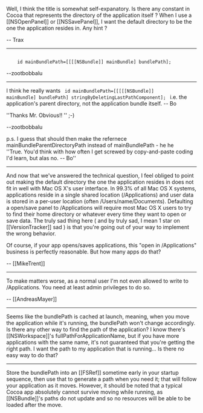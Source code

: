Well, I think the title is somewhat self-expanatory. Is there any constant in Cocoa that represents the directory of the application itself ? When I use a [[NSOpenPanel]] or [[NSSavePanel]], I want the default directory to be the one the application resides in. Any hint ?

-- Trax

----

<code>
    id mainBundlePath=[[[[NSBundle]] mainBundle] bundlePath];
</code>

--zootbobbalu

----

I think he really wants
<code>
    id mainBundlePath=[[[[[NSBundle]] mainBundle] bundlePath] stringByDeletingLastPathComponent];
</code>
i.e. the application's parent directory, not the application bundle itself.  -- Bo

''Thanks Mr. Obvious!! '' ;-) 

--zootbobbalu

p.s. I guess that should then make the refernece mainBundleParentDirectoryPath instead of mainBundlePath - he he  
''True.  You'd think with how often I get screwed by copy-and-paste coding I'd learn, but alas no.  -- Bo''

----

And now that we've answered the technical question, I feel obliged to point out making the default directory the one the application resides in does not fit in well with Mac OS X's user interface. In 99.3% of all Mac OS X systems, applications reside in a single shared location (/Applications) and user data is stored in a per-user location (often /Users/name/Documents). Defaulting a open/save panel to /Applications will require most Mac OS X users to try to find their home directory or whatever every time they want to open or save data. The truly sad thing here ( and by truly sad, I mean 1 star on [[VersionTracker]] sad ) is that you're going out of your way to implement the wrong behavior.

Of course, if your app opens/saves applications, this "open in /Applications" business is perfectly reasonable. But how many apps do that?

-- [[MikeTrent]]

----

To make matters worse, as a normal user I'm not even allowed to write to /Applications.
You need at least admin privileges to do so.

-- [[AndreasMayer]]

----
Seems like the bundlePath is cached at launch, meaning, when you move the application while it's running, the bundlePath won't change accordingly. Is there any other way to find the path of the application? I know there's [[NSWorkspace]]'s fullPathForApplicationName, but if you have more applications with the same name, it's not guaranteed that you're getting the right path. I want the path to my application that is running... Is there no easy way to do that?

----
Store the bundlePath into an [[FSRef]] sometime early in your startup sequence, then use that to generate a path when you need it; that will follow your application as it moves. However, it should be noted that a typical Cocoa app absolutely cannot survive moving while running, as [[NSBundle]]'s paths do not update and so no resources will be able to be loaded after the move.